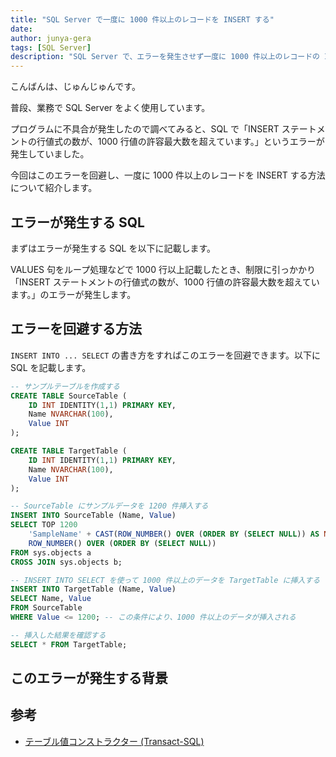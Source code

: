 ```yaml
---
title: "SQL Server で一度に 1000 件以上のレコードを INSERT する"
date: 
author: junya-gera
tags: [SQL Server]
description: "SQL Server で、エラーを発生させず一度に 1000 件以上のレコードの INSERT を実行する方法を紹介します。"
---
```


こんばんは、じゅんじゅんです。

普段、業務で SQL Server をよく使用しています。

プログラムに不具合が発生したので調べてみると、SQL で「INSERT ステートメントの行値式の数が、1000 行値の許容最大数を超えています。」というエラーが発生していました。

今回はこのエラーを回避し、一度に 1000 件以上のレコードを INSERT する方法について紹介します。

## エラーが発生する SQL

まずはエラーが発生する SQL を以下に記載します。

VALUES 句をループ処理などで 1000 行以上記載したとき、制限に引っかかり「INSERT ステートメントの行値式の数が、1000 行値の許容最大数を超えています。」のエラーが発生します。

## エラーを回避する方法

`INSERT INTO ... SELECT` の書き方をすればこのエラーを回避できます。以下に SQL を記載します。

```SQL
-- サンプルテーブルを作成する
CREATE TABLE SourceTable (
    ID INT IDENTITY(1,1) PRIMARY KEY,
    Name NVARCHAR(100),
    Value INT
);

CREATE TABLE TargetTable (
    ID INT IDENTITY(1,1) PRIMARY KEY,
    Name NVARCHAR(100),
    Value INT
);

-- SourceTable にサンプルデータを 1200 件挿入する
INSERT INTO SourceTable (Name, Value)
SELECT TOP 1200
    'SampleName' + CAST(ROW_NUMBER() OVER (ORDER BY (SELECT NULL)) AS NVARCHAR(10)),
    ROW_NUMBER() OVER (ORDER BY (SELECT NULL))
FROM sys.objects a
CROSS JOIN sys.objects b;

-- INSERT INTO SELECT を使って 1000 件以上のデータを TargetTable に挿入する
INSERT INTO TargetTable (Name, Value)
SELECT Name, Value
FROM SourceTable
WHERE Value <= 1200; -- この条件により、1000 件以上のデータが挿入される

-- 挿入した結果を確認する
SELECT * FROM TargetTable;
```

## このエラーが発生する背景



## 参考

- [テーブル値コンストラクター (Transact-SQL)](https://learn.microsoft.com/ja-jp/sql/t-sql/queries/table-value-constructor-transact-sql?view=sql-server-ver16)




